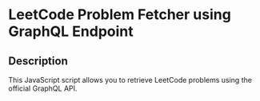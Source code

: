 # LeetCode Problem Fetcher using GraphQL Endpoint

## Description

This JavaScript script allows you to retrieve LeetCode problems using the official GraphQL API.
